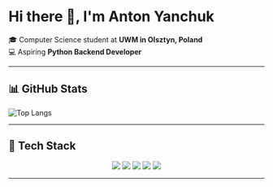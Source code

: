 # Hi there 👋, I'm Anton Yanchuk  

🎓 Computer Science student at **UWM in Olsztyn, Poland**  
💻 Aspiring **Python Backend Developer**  

---

## 📊 GitHub Stats
<p align="left">
  <img src="https://github-readme-stats.vercel.app/api/top-langs/?username=Kollqq&layout=compact&theme=tokyonight" alt="Top Langs" />
</p>

---

## 🚀 Tech Stack
<p align="center">
  <img src="https://img.shields.io/badge/Python-3776AB?style=for-the-badge&logo=python&logoColor=white"/>
  <img src="https://img.shields.io/badge/Django-092E20?style=for-the-badge&logo=django&logoColor=white"/>
  <img src="https://img.shields.io/badge/PostgreSQL-316192?style=for-the-badge&logo=postgresql&logoColor=white"/>
  <img src="https://img.shields.io/badge/Docker-2496ED?style=for-the-badge&logo=docker&logoColor=white"/>
  <img src="https://img.shields.io/badge/Linux-FCC624?style=for-the-badge&logo=linux&logoColor=black"/>
</p>

---
